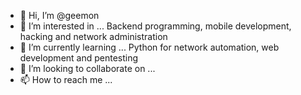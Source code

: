 - 👋 Hi, I’m @geemon
- 👀 I’m interested in ... Backend programming, mobile development, hacking and network administration
- 🌱 I’m currently learning ... Python for network automation, web development and pentesting
- 💞️ I’m looking to collaborate on ...
- 📫 How to reach me ...

<!---
geemon/geemon is a ✨ special ✨ repository because its `README.md` (this file) appears on your GitHub profile.
You can click the Preview link to take a look at your changes.
--->
